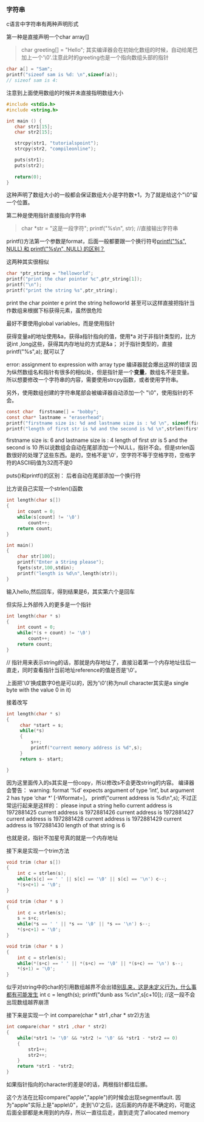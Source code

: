 ### 字符串
c语言中字符串有两种声明形式

第一种是直接声明一个char array[]
> char greeting[] = "Hello";
其实编译器会在初始化数组的时候，自动给尾巴加上一个'\0'.注意此时的greeting也是一个指向数组头部的指针

```c
char a[] = "Sam";
printf("sizeof sam is %d: \n",sizeof(a)); 
// sizeof sam is 4:
```

注意到上面使用数组的时候并未直接指明数组大小
```c
#include <stdio.h>
#include <string.h>

int main () {
   char str1[15];
   char str2[15];

   strcpy(str1, "tutorialspoint");
   strcpy(str2, "compileonline");

   puts(str1);
   puts(str2);
   
   return(0);
}
```
这种声明了数组大小的一般都会保证数组大小是字符数+1，为了就是给这个"\0"留一个位置。

第二种是使用指针直接指向字符串
> char *str = "这是一段字符";
printf("%s\n", str); //直接输出字符串

printf()方法第一个参数是format，后面一般都要跟一个换行符号[printf("%s", NULL) 和 printf("%s\n", NULL) 的区别？](https://www.zhihu.com/question/48338669)

这两种其实很相似
```c
char *ptr_string = "helloworld";
printf("print the char pointer %c",ptr_string[1]);
printf("\n");
printf("print the string %s",ptr_string);
```
print the char pointer e
print the string helloworld
甚至可以这样直接把指针当作数组来根据下标获得元素，虽然很危险


最好不要使用global variables，而是使用指针

获得变量a的地址使用&a，获得a指针指向的值，使用*a
对于非指针类型的，比方说int ,long这些，获得其内存地址的方式是&a；
对于指针类型的，直接printf("%s",a); 就可以了

error: assignment to expression with array type
编译器就会爆出这样的错误
因为纵然数组名和指针有很多的相似处，但是指针是一个**变量**，数组名不是变量。
所以想要修改一个字符串的内容，需要使用strcpy函数，或者使用字符串。

另外，使用数组创建的字符串尾部会被编译器自动添加一个 "\0"，使用指针的不会。
```c
const char  firstname[] = "bobby";
const char* lastname = "eraserhead";
printf("firstname size is: %d and lastname size is : %d \n", sizeof(firstname) ,sizeof(lastname));
printf("length of first str is %d and the second is %d \n",strlen(firstname),strlen(lastname));
```
firstname size is: 6 and lastname size is : 4
length of first str is 5 and the second is 10
所以说数组会自动在尾部添加一个NULL，指针不会。但是strlen函数很好的处理了这些东西。是的，空格不是'\0'，空字符不等于空格字符，空格字符的ASCII码值为32而不是0


puts()和printf()的区别：
后者自动在尾部添加一个换行符

比方说自己实现一个strlen()函数

```c
int length(char s[])
{
    int count = 0;
    while(s[count] != '\0')
        count++;
    return count;    
}

int main()
{
    char str[100];
    printf("Enter a String please");
    fgets(str,100,stdin);
    printf("length is %d\n",length(str));
}
```
输入hello,然后回车，得到结果是6，其实第六个是回车

但实际上外部传入的更多是一个指针
```c
int length(char * s)
{
    int count = 0;
    while(*(s + count) != '\0')
        count++;
    return count;    
}
```
// 指针用来表示string的话，那就是内存地址了，直接沿着第一个内存地址往后一直走，同时查看指针当前地址reference的值是否是'\0'。

上面把'\0'换成数字0也是可以的，因为'\0'(称为null character其实是a single byte with the value 0 in it)


接着改写
```c
int length(char * s)
{
     char *start = s;
     while(*s)
     {
         s++;
         printf("current memory address is %d",s);
     }
     return s- start;

}
```
因为这里面传入的s其实是一份copy，所以修改s不会更改string的内容。
编译器会警告：
warning: format ‘%d’ expects argument of type ‘int’, but argument 2 has type ‘char *’ [-Wformat=]， printf("current address is %d\n",s);
不过正常运行起来是这样的：
please input a string
hello
current address is 1972881425 
current address is 1972881426
current address is 1972881427
current address is 1972881428
current address is 1972881429
current address is 1972881430
length of that string is  6

也就是说，指针不加星号真的就是一个内存地址

接下来是实现一个trim方法
```c
void trim (char s[])
{
    int c = strlen(s);
    while(s[c] == ' ' || s[c] == '\0' || s[c] == '\n') c--;
    *(s+c+1) = '\0';
}

void trim (char * s )
{
    int c = strlen(s);
    s = s+c;
    while(*s == ' ' || *s == '\0' || *s == '\n') s--;
    *(s+c+1) = '\0';
}

void trim (char * s )
{
    int c = strlen(s);
    while(*(s+c) == ' ' || *(s+c) == '\0' || *(s+c) == '\n') s--;
    *(s+1) = '\0';
}
```

似乎对string中的char的引用数组越界不会出错[别乱来，这是未定义行为，什么事都有可能发生](https://www.zhihu.com/question/23440081)
int c = length(s); 
printf("dunb ass %c\n",s[c+10]); //这一段不会出现数组越界崩溃

接下来是实现一个
int compare(char * str1 ,char * str2)方法
```c
int compare(char * str1 ,char * str2)
{
    while(*str1 != '\0' && *str2 != '\0' && *str1 - *str2 == 0)
    {
        str1++;
        str2++;
    }
    return *str1 - *str2;
}
```
如果指针指向的character的差是0的话，两根指针都往后挪。

这个方法在比较compare("apple","apple")的时候会出现segmentfault.
因为"apple"实际上是"apple\0"，走到'\0'之后，这后面的内存是不确定的，可能这后面全部都是未用到的内存，所以一直往后走，直到走完了allocated memory







